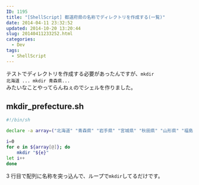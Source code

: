 ```yaml
---
ID: 1195
title: "[ShellScript] 都道府県の名称でディレクトリを作成する(一覧)"
date: 2014-04-11 23:32:52
updated: 2014-10-20 13:20:44
slug: 20140411233252.html
categories:
  - Dev
tags:
  - ShellScript
---
```


テストでディレクトリを作成する必要があったんですが、<code>mkdir 北海道 ... mkdir 青森県... </code>みたいなことやってらんねぇのでシェルを作りました。

<!--more-->
<h2>mkdir_prefecture.sh</h2>

```sh
#!/bin/sh

declare -a array=("北海道" "青森県" "岩手県" "宮城県" "秋田県" "山形県" "福島県" "茨城県" "栃木県" "群馬県" "埼玉県" "千葉県" "東京都" "神奈川県" "新潟県" "富山県" "石川県" "福井県" "山梨県" "長野県" "岐阜県" "静岡県" "愛知県" "三重県" "滋賀県" "京都府" "大阪府" "兵庫県" "奈良県" "和歌山県" "鳥取県" "島根県" "岡山県" "広島県" "山口県" "徳島県" "香川県" "愛媛県" "高知県" "福岡県" "佐賀県" "長崎県" "熊本県" "大分県" "宮崎県" "鹿児島県" "沖縄県")

i=0
for e in ${array[@]}; do
    mkdir "${e}"
let i++
done
```

3 行目で配列に名称を突っ込んで、ループで<code>mkdir</code>してるだけです。
